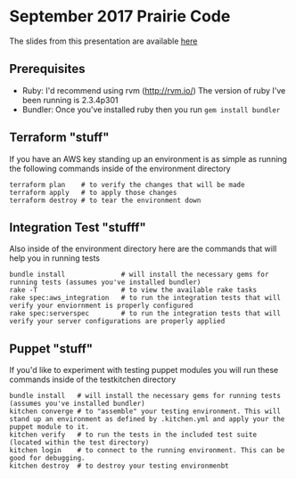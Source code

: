 # September 2017 Prairie Code

The slides from this presentation are available [here](2017-09-prairiecode.pdf)

## Prerequisites

* Ruby: I'd recommend using rvm (http://rvm.io/) The version of ruby I've been running is 2.3.4p301
* Bundler: Once you've installed ruby then you run `gem install bundler`

## Terraform "stuff"

If you have an AWS key standing up an environment is as simple as running the following commands inside of the environment directory

    terraform plan    # to verify the changes that will be made
    terraform apply   # to apply those changes
    terraform destroy # to tear the environment down

## Integration Test "stufff"

Also inside of the environment directory here are the commands that will help you in running tests

    bundle install              # will install the necessary gems for running tests (assumes you've installed bundler)
    rake -T                     # to view the available rake tasks
    rake spec:aws_integration   # to run the integration tests that will verify your enviornment is properly configured
    rake spec:serverspec        # to run the integration tests that will verify your server configurations are properly applied

## Puppet "stuff"

If you'd like to experiment with testing puppet modules you will run these commands inside of the testkitchen directory

    bundle install   # will install the necessary gems for running tests (assumes you've installed bundler)
    kitchen converge # to "assemble" your testing environment. This will stand up an environment as defined by .kitchen.yml and apply your the puppet module to it.
    kitchen verify   # to run the tests in the included test suite (located within the test directory)
    kitchen login    # to connect to the running environment. This can be good for debugging.
    kitchen destroy  # to destroy your testing environmenbt
